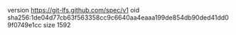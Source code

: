 version https://git-lfs.github.com/spec/v1
oid sha256:1de04d77cb63f563358cc9c6640aa4eaaa199de854db90ded41dd09f0749e1cc
size 1592
